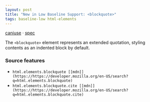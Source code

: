 ```yaml
---
layout: post
title: "New in Low Baseline Support: <blockquote>"
tags: baseline-low html-elements
---
```


[caniuse](https://caniuse.com/?search=blockquote) · [spec](https://html.spec.whatwg.org/multipage/grouping-content.html#the-blockquote-element)

The `<blockquote>` element represents an extended quotation, styling contents as an indented block by default.

### Source features

- ``html.elements.blockquote [[mdn]](https://https://developer.mozilla.org/en-US/search?q=html.elements.blockquote)``
- ``html.elements.blockquote.cite [[mdn]](https://https://developer.mozilla.org/en-US/search?q=html.elements.blockquote.cite)``

